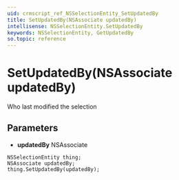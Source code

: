 ```yaml
---
uid: crmscript_ref_NSSelectionEntity_SetUpdatedBy
title: SetUpdatedBy(NSAssociate updatedBy)
intellisense: NSSelectionEntity.SetUpdatedBy
keywords: NSSelectionEntity, GetUpdatedBy
so.topic: reference
---
```


# SetUpdatedBy(NSAssociate updatedBy)

Who last modified the selection

## Parameters

* **updatedBy** NSAssociate

```crmscript
NSSelectionEntity thing;
NSAssociate updatedBy;
thing.SetUpdatedBy(updatedBy);
```

